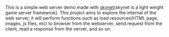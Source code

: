 This is a simple web server demo made with [skynet](https://github.com/cloudwu/skynet)(skynet is a light weight game server framewrok). This project aims to explore the internal of the web server, it will perform functions such as load resources(HTML page, images, js files, etc) to browser from the webserver, send request from the client, read a response from the server, and so on.
